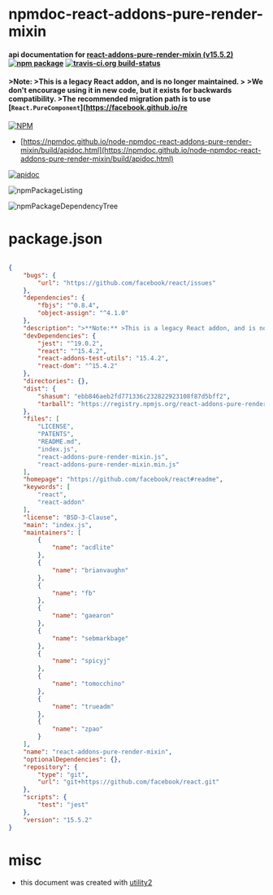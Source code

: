 # npmdoc-react-addons-pure-render-mixin

#### api documentation for  [react-addons-pure-render-mixin (v15.5.2)](https://github.com/facebook/react#readme)  [![npm package](https://img.shields.io/npm/v/npmdoc-react-addons-pure-render-mixin.svg?style=flat-square)](https://www.npmjs.org/package/npmdoc-react-addons-pure-render-mixin) [![travis-ci.org build-status](https://api.travis-ci.org/npmdoc/node-npmdoc-react-addons-pure-render-mixin.svg)](https://travis-ci.org/npmdoc/node-npmdoc-react-addons-pure-render-mixin)

#### >**Note:** >This is a legacy React addon, and is no longer maintained. > >We don't encourage using it in new code, but it exists for backwards compatibility.   >The recommended migration path is to use [`React.PureComponent`](https://facebook.github.io/re

[![NPM](https://nodei.co/npm/react-addons-pure-render-mixin.png?downloads=true&downloadRank=true&stars=true)](https://www.npmjs.com/package/react-addons-pure-render-mixin)

- [https://npmdoc.github.io/node-npmdoc-react-addons-pure-render-mixin/build/apidoc.html](https://npmdoc.github.io/node-npmdoc-react-addons-pure-render-mixin/build/apidoc.html)

[![apidoc](https://npmdoc.github.io/node-npmdoc-react-addons-pure-render-mixin/build/screenCapture.buildCi.browser.%252Ftmp%252Fbuild%252Fapidoc.html.png)](https://npmdoc.github.io/node-npmdoc-react-addons-pure-render-mixin/build/apidoc.html)

![npmPackageListing](https://npmdoc.github.io/node-npmdoc-react-addons-pure-render-mixin/build/screenCapture.npmPackageListing.svg)

![npmPackageDependencyTree](https://npmdoc.github.io/node-npmdoc-react-addons-pure-render-mixin/build/screenCapture.npmPackageDependencyTree.svg)



# package.json

```json

{
    "bugs": {
        "url": "https://github.com/facebook/react/issues"
    },
    "dependencies": {
        "fbjs": "^0.8.4",
        "object-assign": "^4.1.0"
    },
    "description": ">**Note:** >This is a legacy React addon, and is no longer maintained. > >We don't encourage using it in new code, but it exists for backwards compatibility.   >The recommended migration path is to use ['React.PureComponent'](https://facebook.github.io/re",
    "devDependencies": {
        "jest": "^19.0.2",
        "react": "^15.4.2",
        "react-addons-test-utils": "15.4.2",
        "react-dom": "^15.4.2"
    },
    "directories": {},
    "dist": {
        "shasum": "ebb846aeb2fd771336c232822923108f87d5bff2",
        "tarball": "https://registry.npmjs.org/react-addons-pure-render-mixin/-/react-addons-pure-render-mixin-15.5.2.tgz"
    },
    "files": [
        "LICENSE",
        "PATENTS",
        "README.md",
        "index.js",
        "react-addons-pure-render-mixin.js",
        "react-addons-pure-render-mixin.min.js"
    ],
    "homepage": "https://github.com/facebook/react#readme",
    "keywords": [
        "react",
        "react-addon"
    ],
    "license": "BSD-3-Clause",
    "main": "index.js",
    "maintainers": [
        {
            "name": "acdlite"
        },
        {
            "name": "brianvaughn"
        },
        {
            "name": "fb"
        },
        {
            "name": "gaearon"
        },
        {
            "name": "sebmarkbage"
        },
        {
            "name": "spicyj"
        },
        {
            "name": "tomocchino"
        },
        {
            "name": "trueadm"
        },
        {
            "name": "zpao"
        }
    ],
    "name": "react-addons-pure-render-mixin",
    "optionalDependencies": {},
    "repository": {
        "type": "git",
        "url": "git+https://github.com/facebook/react.git"
    },
    "scripts": {
        "test": "jest"
    },
    "version": "15.5.2"
}
```



# misc
- this document was created with [utility2](https://github.com/kaizhu256/node-utility2)
